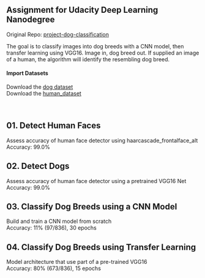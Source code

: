 ## Assignment for Udacity Deep Learning Nanodegree
Original Repo: [project-dog-classification](https://github.com/udacity/deep-learning-v2-pytorch/tree/master/project-dog-classification)  

The goal is to classify images into dog breeds with a CNN model, then transfer learning using VGG16. Image in, dog breed out. If supplied an image of a human, the algorithm will identify the resembling dog breed.

#### Import Datasets
Download the [dog dataset](https://s3-us-west-1.amazonaws.com/udacity-aind/dog-project/dogImages.zip)  
Download the [human_dataset](https://s3-us-west-1.amazonaws.com/udacity-aind/dog-project/lfw.zip) 
<br/>
<br/>
<br/>
## 01. Detect Human Faces
Assess accuracy of human face detector using haarcascade_frontalface_alt  
Accuracy: 99.0%

## 02. Detect Dogs
Assess accuracy of human face detector using a pretrained VGG16 Net  
Accuracy: 99.0%

## 03. Classify Dog Breeds using a CNN Model
Build and train a CNN model from scratch  
Accuracy: 11% (97/836), 30 epochs

## 04. Classify Dog Breeds using Transfer Learning
Model architecture that use part of a pre-trained VGG16  
Accuracy: 80% (673/836), 15 epochs
